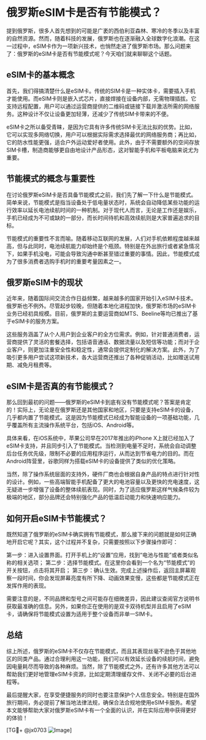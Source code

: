 # 俄罗斯eSIM卡是否有节能模式？

提到俄罗斯，很多人首先想到的可能是广袤的西伯利亚森林、寒冷的冬季以及丰富的自然资源。然而，随着科技的发展，俄罗斯也在逐渐融入全球数字化浪潮。在这一过程中，eSIM卡作为一项新兴技术，也悄然走进了俄罗斯市场。那么问题来了：俄罗斯的eSIM卡是否有节能模式呢？今天咱们就来聊聊这个话题。

## eSIM卡的基本概念

首先，我们得搞清楚什么是eSIM卡。传统的SIM卡是一种实体卡，需要插入手机才能使用。而eSIM卡则是嵌入式芯片，直接焊接在设备内部，无需物理插拔。它支持远程配置，用户可以通过运营商提供的二维码或链接下载并激活所需的网络服务。这种设计不仅让设备更加轻薄，还减少了传统SIM卡带来的不便。

eSIM卡之所以备受青睐，是因为它具有许多传统SIM卡无法比拟的优势。比如，它可以实现多网络切换，用户可以根据实际需求选择最优的网络服务商；再比如，它的防水性能更强，适合户外运动爱好者使用。此外，由于不需要额外的空间存放SIM卡槽，制造商能够更自由地设计产品形态，这对智能手机和平板电脑来说尤为重要。

## 节能模式的概念与重要性

在讨论俄罗斯eSIM卡是否具备节能模式之前，我们先了解一下什么是节能模式。简单来说，节能模式是指当设备处于低电量状态时，系统会自动降低某些功能的运行效率以延长电池续航时间的一种机制。对于现代人而言，无论是工作还是娱乐，手机已经成为不可或缺的一部分，而长时间待机和高效续航则是大家普遍追求的目标。

节能模式的重要性不言而喻。随着移动互联网的发展，人们对手机依赖程度越来越高，但与此同时，电池续航能力却始终是个瓶颈。特别是在外出旅行或者紧急情况下，如果手机没电，可能会导致沟通中断甚至错过重要的事情。因此，节能模式成为了很多消费者选购手机时的重要考量因素之一。

## 俄罗斯eSIM卡的现状

近年来，随着国际间交流合作日益频繁，越来越多的国家开始引入eSIM卡技术。俄罗斯也不例外。尽管起步较晚，但随着本地化进程加快，俄罗斯市场的eSIM卡业务已经初具规模。目前，俄罗斯的主要运营商如MTS、Beeline等均已推出了基于eSIM卡的服务方案。

这些服务涵盖了从个人用户到企业客户的全方位需求。例如，针对普通消费者，运营商提供了灵活的套餐选择，包括语音通话、数据流量以及短信等功能；而对于企业客户，则更加注重安全性和稳定性，通常会提供定制化的解决方案。此外，为了吸引更多用户尝试这项新技术，各大运营商还推出了各种促销活动，比如赠送试用期、减免月租费等。

## eSIM卡是否真的有节能模式？

那么回到最初的问题——俄罗斯的eSIM卡到底有没有节能模式呢？答案是肯定的！实际上，无论是在俄罗斯还是其他国家和地区，只要是支持eSIM卡的设备，几乎都内置了节能模式。这是因为节能模式已经成为智能设备的一项基础功能，几乎覆盖所有主流操作系统平台，包括iOS、Android等。

具体来看，在iOS系统中，苹果公司早在2017年推出的iPhone X上就已经加入了eSIM卡支持，并且同步引入了节能模式。当检测到电量不足时，系统会自动调整后台任务优先级，限制不必要的应用程序运行，从而达到节省电力的目的。而在Android阵营里，谷歌同样为搭载eSIM卡的设备提供了类似的优化策略。

当然，除了操作系统层面的支持外，硬件厂商也会根据自身产品的特点进行针对性的设计。例如，一些高端智能手机配备了更大的电池容量以及更快的充电速度，这无疑进一步增强了设备的整体续航表现。同时，为了适应俄罗斯这样气候条件较为极端的地区，部分品牌还会特别强化产品的低温启动能力和快速响应能力。

## 如何开启eSIM卡节能模式？

既然知道了俄罗斯的eSIM卡确实拥有节能模式，那么接下来的问题就是如何正确地开启它呢？其实，这个过程并不复杂，只需要按照以下步骤操作即可：

第一步：进入设置界面。打开手机上的“设置”应用，找到“电池与性能”或者类似名称的相关选项；
第二步：选择节能模式。在这里你会看到一个名为“节能模式”的开关按钮，点击将其开启；
第三步：确认生效。完成上述操作后，返回主屏幕观察一段时间，你会发现屏幕亮度有所下降、动画效果变慢，这些都是节能模式正在发挥作用的表现。

需要注意的是，不同品牌和型号之间可能存在细微差异，因此建议查阅官方说明书获取最准确的信息。另外，如果你正在使用的是双卡双待机型并且启用了eSIM卡，请确保将节能模式设置为适用于整个设备而非单一SIM卡。

## 总结

综上所述，俄罗斯的eSIM卡不仅存在节能模式，而且其表现丝毫不逊色于其他地区的同类产品。通过合理利用这一功能，我们可以有效延长设备的续航时间，避免因电量耗尽而导致的各种麻烦。当然，除了节能模式之外，还有许多其他方法可以帮助我们更好地管理eSIM卡资源，比如定期清理缓存文件、关闭不必要的后台进程等。

最后提醒大家，在享受便捷服务的同时也要注意保护个人信息安全。特别是在国外旅行期间，务必提前了解当地法律法规，确保合法合规地使用eSIM卡服务。希望本文能够帮助大家对俄罗斯eSIM卡有一个全面的认识，并在实际应用中获得更好的体验！

[TG💪+ @jx0703 ![Image](https://github.com/user-attachments/assets/dbca1d08-cadb-493c-b0ec-ad6f7a83f270)]